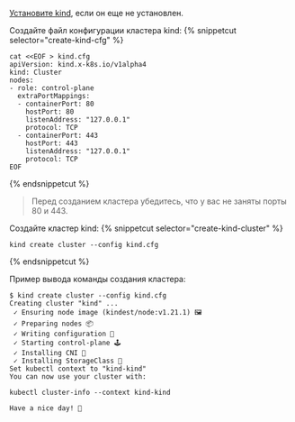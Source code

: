 [Установите kind](https://kind.sigs.k8s.io/docs/user/quick-start/#installation), если он еще не установлен.

Создайте файл конфигурации кластера kind:
{% snippetcut selector="create-kind-cfg" %}
```shell
cat <<EOF > kind.cfg
apiVersion: kind.x-k8s.io/v1alpha4
kind: Cluster
nodes:
- role: control-plane
  extraPortMappings:
  - containerPort: 80
    hostPort: 80
    listenAddress: "127.0.0.1"
    protocol: TCP
  - containerPort: 443
    hostPort: 443
    listenAddress: "127.0.0.1"
    protocol: TCP
EOF
```
{% endsnippetcut %}

> Перед созданием кластера убедитесь, что у вас не заняты порты 80 и 443.

Создайте кластер kind:
{% snippetcut selector="create-kind-cluster" %}
```shell
kind create cluster --config kind.cfg
```
{% endsnippetcut %}

Пример вывода команды создания кластера:
```
$ kind create cluster --config kind.cfg
Creating cluster "kind" ...
 ✓ Ensuring node image (kindest/node:v1.21.1) 🖼
 ✓ Preparing nodes 📦  
 ✓ Writing configuration 📜 
 ✓ Starting control-plane 🕹️ 
 ✓ Installing CNI 🔌 
 ✓ Installing StorageClass 💾 
Set kubectl context to "kind-kind"
You can now use your cluster with:

kubectl cluster-info --context kind-kind

Have a nice day! 👋
```
